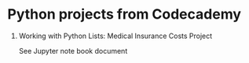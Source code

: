# **Python projects from Codecademy**

1. Working with Python Lists: Medical Insurance Costs Project

   See Jupyter note book document    
